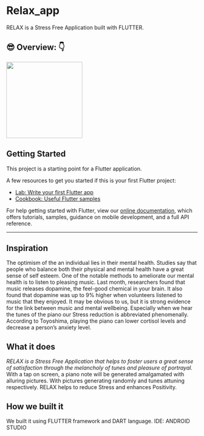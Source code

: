 # Relax_app

RELAX is a Stress Free Application built with FLUTTER.


## :sunglasses:  Overview: :point_down:

<img src="https://github.com/tharunc/Relax_app/blob/master/android/app/src/main/res/mipmap-xxxhdpi/ic_launcher.png" height="200px"/> <br>


## Getting Started

This project is a starting point for a Flutter application.

A few resources to get you started if this is your first Flutter project:

- [Lab: Write your first Flutter app](https://flutter.dev/docs/get-started/codelab)
- [Cookbook: Useful Flutter samples](https://flutter.dev/docs/cookbook)

For help getting started with Flutter, view our
[online documentation](https://flutter.dev/docs), which offers tutorials,
samples, guidance on mobile development, and a full API reference.


---

## Inspiration
The optimism of the an individual lies in their mental health. Studies say that people who balance both their physical and mental health have a great sense of self esteem. One of the notable methods to ameliorate our mental health is to listen to pleasing music. Last month, researchers found that music releases dopamine, the feel-good chemical in your brain. It also found that dopamine was up to 9% higher when volunteers listened to music that they enjoyed. It may be obvious to us, but it is strong evidence for the link between music and mental wellbeing. Especially when we hear the tunes of the piano our Stress reduction is abbreviated phenomenally. According to Toyoshima, playing the piano can lower cortisol levels and decrease a person’s anxiety level. 


## What it does

*RELAX is a Stress Free Application that helps to foster users a great sense of satisfaction through the melancholy of tunes and pleasure of portrayal.* 
With a tap on screen, a piano note will be generated amalgamated with alluring pictures. 
With pictures generating randomly and tunes attuning respectively. RELAX helps to reduce Stress and enhances Positivity.

## How we built it

We built it using FLUTTER framework and DART language.
IDE: ANDROID STUDIO
